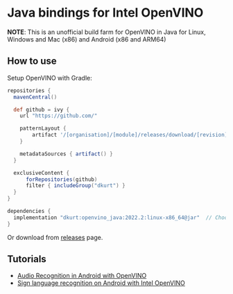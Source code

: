 # Java bindings for Intel OpenVINO

**NOTE**: This is an unofficial build farm for OpenVINO in Java for Linux, Windows and Mac (x86) and Android (x86 and ARM64)

## How to use

Setup OpenVINO with Gradle:

```gradle
repositories {
  mavenCentral()

  def github = ivy {
    url "https://github.com/"

    patternLayout {
        artifact '/[organisation]/[module]/releases/download/[revision]/openvino-[revision]-[classifier].[ext]'
    }

    metadataSources { artifact() }
  }

  exclusiveContent {
      forRepositories(github)
      filter { includeGroup("dkurt") }
  }
}

dependencies {
  implementation "dkurt:openvino_java:2022.2:linux-x86_64@jar"  // Choose "macosx-x86_64" for Mac or "windows-x86_64" for Windows
}
```


Or download from [releases](https://github.com/dkurt/openvino_java/releases) page.

## Tutorials
* [Audio Recognition in Android with OpenVINO](https://medium.com/@dmitry.kurtaev/audio-recognition-in-android-with-openvino-5d51e71f1426)
* [Sign language recognition on Android with Intel OpenVINO](https://medium.com/@anna.likholat/sign-language-recognition-on-android-with-intel-openvino-1296d76bfa5e)
